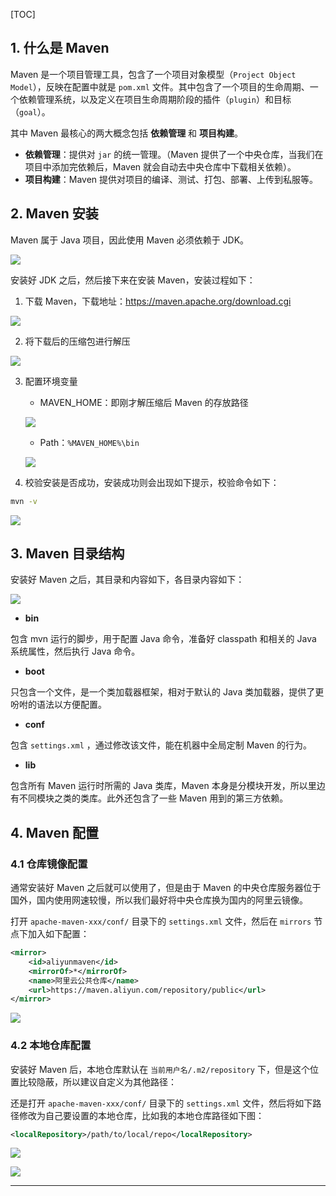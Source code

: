 [TOC]

## 1. 什么是 Maven

Maven 是一个项目管理工具，包含了一个项目对象模型（`Project Object Model`），反映在配置中就是 `pom.xml` 文件。其中包含了一个项目的生命周期、一个依赖管理系统，以及定义在项目生命周期阶段的插件（`plugin`）和目标（`goal`）。

其中 Maven 最核心的两大概念包括 **依赖管理** 和 **项目构建**。

-   **依赖管理**：提供对 `jar` 的统一管理。（Maven 提供了一个中央仓库，当我们在项目中添加完依赖后，Maven 就会自动去中央仓库中下载相关依赖）。
-   **项目构建**：Maven 提供对项目的编译、测试、打包、部署、上传到私服等。

## 2. Maven 安装

Maven 属于 Java 项目，因此使用 Maven 必须依赖于 JDK。

![](https://s1.ax1x.com/2020/07/06/UiLG2d.png)

安装好 JDK 之后，然后接下来在安装 Maven，安装过程如下：

1.  下载 Maven，下载地址：https://maven.apache.org/download.cgi

![](https://s1.ax1x.com/2020/07/06/UiLfaT.png)

2.  将下载后的压缩包进行解压

![](https://s1.ax1x.com/2020/07/06/UiOal9.png)

3.  配置环境变量

    -   MAVEN_HOME：即刚才解压缩后 Maven 的存放路径

    ![](https://s1.ax1x.com/2020/07/06/UiXkc9.png)

    -   Path：`%MAVEN_HOME%\bin`

    ![](https://s1.ax1x.com/2020/07/06/UiX4gJ.png)

4.  校验安装是否成功，安装成功则会出现如下提示，校验命令如下：

```bash
mvn -v
```

![](https://s1.ax1x.com/2020/07/06/UijG24.png)

## 3. Maven 目录结构

安装好 Maven 之后，其目录和内容如下，各目录内容如下：

![](https://user-gold-cdn.xitu.io/2020/6/30/17302f7bf71ecf5e?w=1317&h=387&f=png&s=37925)

-   **bin**

包含 mvn 运行的脚步，用于配置 Java 命令，准备好 classpath 和相关的 Java 系统属性，然后执行 Java 命令。

-   **boot**

只包含一个文件，是一个类加载器框架，相对于默认的 Java 类加载器，提供了更吩咐的语法以方便配置。

-   **conf**

包含 `settings.xml` ，通过修改该文件，能在机器中全局定制 Maven 的行为。

-   **lib**

包含所有 Maven 运行时所需的 Java 类库，Maven 本身是分模块开发，所以里边有不同模块之类的类库。此外还包含了一些 Maven 用到的第三方依赖。

## 4. Maven 配置

### 4.1  仓库镜像配置

通常安装好 Maven 之后就可以使用了，但是由于 Maven 的中央仓库服务器位于国外，国内使用网速较慢，所以我们最好将中央仓库换为国内的阿里云镜像。

打开 `apache-maven-xxx/conf/` 目录下的 `settings.xml` 文件，然后在 `mirrors` 节点下加入如下配置：

```xml
<mirror>
    <id>aliyunmaven</id>
    <mirrorOf>*</mirrorOf>
    <name>阿里云公共仓库</name>
    <url>https://maven.aliyun.com/repository/public</url>
</mirror>
```

![](https://s1.ax1x.com/2020/07/06/UixTDs.png)

### 4.2  本地仓库配置

安装好 Maven 后，本地仓库默认在 `当前用户名/.m2/repository` 下，但是这个位置比较隐蔽，所以建议自定义为其他路径：

还是打开 `apache-maven-xxx/conf/` 目录下的 `settings.xml` 文件，然后将如下路径修改为自己要设置的本地仓库，比如我的本地仓库路径如下图：

```xml
<localRepository>/path/to/local/repo</localRepository>
```

![](https://s1.ax1x.com/2020/07/06/UizqLd.png)

![](https://gitee.com/cunyu1943/images/raw/master/ImgsUbuntu/20200510234310.png)

---
<link rel="stylesheet" href="https://cdnjs.cloudflare.com/ajax/libs/social-share.js/1.0.16/css/share.min.css">
<center><div class="social-share"></div></center>
<script type="text/javascript" src="https://cdnjs.cloudflare.com/ajax/libs/social-share.js/1.0.16/js/social-share.min.js"></script>